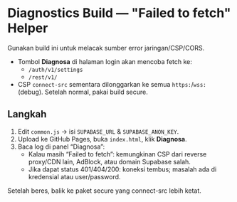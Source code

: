# Diagnostics Build — "Failed to fetch" Helper

Gunakan build ini untuk melacak sumber error jaringan/CSP/CORS.
- Tombol **Diagnosa** di halaman login akan mencoba fetch ke:
  - `/auth/v1/settings`
  - `/rest/v1/`
- CSP `connect-src` sementara dilonggarkan ke semua `https:`/`wss:` (debug). Setelah normal, pakai build secure.

## Langkah
1) Edit `common.js` → isi `SUPABASE_URL` & `SUPABASE_ANON_KEY`.
2) Upload ke GitHub Pages, buka `index.html`, klik **Diagnosa**.
3) Baca log di panel “Diagnosa”:
   - Kalau masih “Failed to fetch”: kemungkinan CSP dari reverse proxy/CDN lain, AdBlock, atau domain Supabase salah.
   - Jika dapat status 401/404/200: koneksi tembus; masalah ada di kredensial atau user/password.

Setelah beres, balik ke paket secure yang connect-src lebih ketat.
